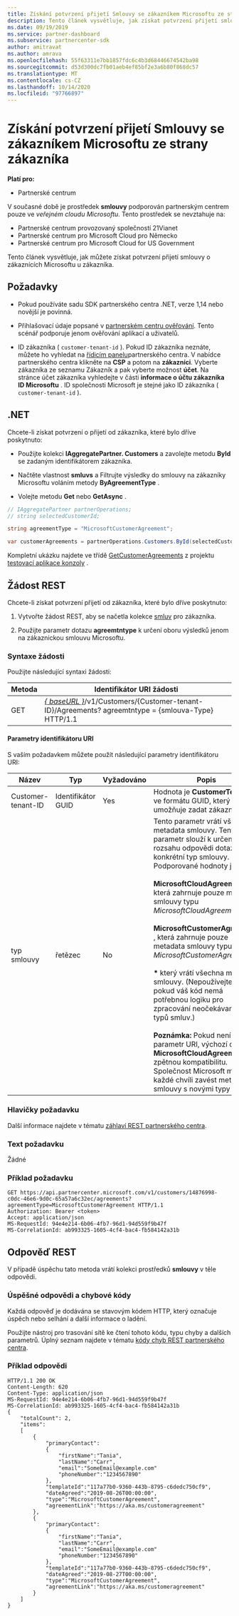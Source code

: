 ```yaml
---
title: Získání potvrzení přijetí Smlouvy se zákazníkem Microsoftu ze strany zákazníka
description: Tento článek vysvětluje, jak získat potvrzení přijetí smlouvy o zákaznících Microsoftu pro zákazníky.
ms.date: 09/19/2019
ms.service: partner-dashboard
ms.subservice: partnercenter-sdk
author: amitravat
ms.author: amrava
ms.openlocfilehash: 55f63311e7bb1857fdc6c4b3d68446674542ba98
ms.sourcegitcommit: d53d300dc7fb01aeb4ef85bf2e3a6b80f868dc57
ms.translationtype: MT
ms.contentlocale: cs-CZ
ms.lasthandoff: 10/14/2020
ms.locfileid: "97766897"
---
```

# <a name="get-confirmation-of-customer-acceptance-of-microsoft-customer-agreement"></a>Získání potvrzení přijetí Smlouvy se zákazníkem Microsoftu ze strany zákazníka

**Platí pro:**

- Partnerské centrum

V současné době je prostředek **smlouvy** podporován partnerským centrem pouze ve *veřejném cloudu Microsoftu*. Tento prostředek se nevztahuje na:

- Partnerské centrum provozovaný společností 21Vianet
- Partnerské centrum pro Microsoft Cloud pro Německo
- Partnerské centrum pro Microsoft Cloud for US Government

Tento článek vysvětluje, jak můžete získat potvrzení přijetí smlouvy o zákaznících Microsoftu u zákazníka.

## <a name="prerequisites"></a>Požadavky

- Pokud používáte sadu SDK partnerského centra .NET, verze 1,14 nebo novější je povinná.

- Přihlašovací údaje popsané v [partnerském centru ověřování](./partner-center-authentication.md). Tento scénář podporuje jenom ověřování aplikací a uživatelů.

- ID zákazníka ( `customer-tenant-id` ). Pokud ID zákazníka neznáte, můžete ho vyhledat na [řídicím panelu](https://partner.microsoft.com/dashboard)partnerského centra. V nabídce partnerského centra klikněte na **CSP** a potom na **zákazníci**. Vyberte zákazníka ze seznamu Zákazník a pak vyberte možnost **účet**. Na stránce účet zákazníka vyhledejte v části **informace o účtu zákazníka** **ID Microsoftu** . ID společnosti Microsoft je stejné jako ID zákazníka ( `customer-tenant-id` ).

## <a name="net"></a>.NET

Chcete-li získat potvrzení o přijetí od zákazníka, které bylo dříve poskytnuto:

- Použijte kolekci **IAggregatePartner. Customers** a zavolejte metodu **ById** se zadaným identifikátorem zákazníka.

- Načtěte vlastnost **smluvs** a Filtrujte výsledky do smlouvy na zákazníky Microsoftu voláním metody **ByAgreementType** .

- Volejte metodu **Get** nebo **GetAsync** .

```csharp
// IAggregatePartner partnerOperations;
// string selectedCustomerId;

string agreementType = "MicrosoftCustomerAgreement";

var customerAgreements = partnerOperations.Customers.ById(selectedCustomerId).Agreements.ByAgreementType(agreementType).Get();
```

Kompletní ukázku najdete ve třídě [GetCustomerAgreements](https://github.com/PartnerCenterSamples/Partner-Center-SDK-Samples/blob/master/Source/Partner%20Center%20SDK%20Samples/Agreements/GetCustomerAgreements.cs) z projektu [testovací aplikace konzoly](https://github.com/PartnerCenterSamples/Partner-Center-SDK-Samples) .

## <a name="rest-request"></a>Žádost REST

Chcete-li získat potvrzení přijetí od zákazníka, které bylo dříve poskytnuto:

1. Vytvořte žádost REST, aby se načetla kolekce [smluv](./agreement-resources.md) pro zákazníka.

2. Použijte parametr dotazu **agreemtntype** k určení oboru výsledků jenom na zákaznickou smlouvu Microsoftu.

### <a name="request-syntax"></a>Syntaxe žádosti

Použijte následující syntaxi žádosti:

| Metoda | Identifikátor URI žádosti                                                                                      |
|--------|--------------------------------------------------------------------------------------------------|
| GET    | [*\{ baseURL \}*](partner-center-rest-urls.md)/v1/Customers/{Customer-tenant-ID}/Agreements? agreemtntype = {smlouva-Type} HTTP/1.1 |

#### <a name="uri-parameters"></a>Parametry identifikátoru URI

S vaším požadavkem můžete použít následující parametry identifikátoru URI:

| Název             | Typ | Vyžadováno | Popis                                                                               |
|------------------|------|----------|-------------------------------------------------------------------------------------------|
| Customer-tenant-ID | Identifikátor GUID | Yes | Hodnota je **CustomerTenantId** ve formátu GUID, který umožňuje zadat zákazníka. |
| typ smlouvy | řetězec | No | Tento parametr vrátí všechna metadata smlouvy. Tento parametr slouží k určení rozsahu odpovědi dotazu na konkrétní typ smlouvy. Podporované hodnoty jsou: <br/><br/> **MicrosoftCloudAgreement** , která zahrnuje pouze metadata smlouvy typu *MicrosoftCloudAgreement*.<br/><br/> **MicrosoftCustomerAgreement** , která zahrnuje pouze metadata smlouvy typu *MicrosoftCustomerAgreement*.<br/><br/> **\*** který vrátí všechna metadata smlouvy. (Nepoužívejte **\*** , pokud váš kód nemá potřebnou logiku pro zpracování neočekávaných typů smluv.)<br/><br/> **Poznámka:** Pokud není zadán parametr URI, výchozí dotaz se **MicrosoftCloudAgreement** na zpětnou kompatibilitu. Společnost Microsoft může v každé chvíli zavést metadata smlouvy s novými typy smluv.  |

### <a name="request-headers"></a>Hlavičky požadavku

Další informace najdete v tématu [záhlaví REST partnerského centra](headers.md).

### <a name="request-body"></a>Text požadavku

Žádné

### <a name="request-example"></a>Příklad požadavku

```http
GET https://api.partnercenter.microsoft.com/v1/customers/14876998-c0dc-46e6-9d0c-65a57a6c32ec/agreements?agreementType=MicrosoftCustomerAgreement HTTP/1.1
Authorization: Bearer <token>
Accept: application/json
MS-RequestId: 94e4e214-6b06-4fb7-96d1-94d559f9b47f
MS-CorrelationId: ab993325-1605-4cf4-bac4-fb584142a31b
```

## <a name="rest-response"></a>Odpověď REST

V případě úspěchu tato metoda vrátí kolekci prostředků **smlouvy** v těle odpovědi.

### <a name="response-success-and-error-codes"></a>Úspěšné odpovědi a chybové kódy

Každá odpověď je dodávána se stavovým kódem HTTP, který označuje úspěch nebo selhání a další informace o ladění.

Použijte nástroj pro trasování sítě ke čtení tohoto kódu, typu chyby a dalších parametrů. Úplný seznam najdete v tématu [kódy chyb REST partnerského centra](error-codes.md).

### <a name="response-example"></a>Příklad odpovědi

```http
HTTP/1.1 200 OK
Content-Length: 620
Content-Type: application/json
MS-RequestId: 94e4e214-6b06-4fb7-96d1-94d559f9b47f
MS-CorrelationId: ab993325-1605-4cf4-bac4-fb584142a31b
{
    "totalCount": 2,
    "items":
    [
        {
            "primaryContact":
            {
                "firstName":"Tania",
                "lastName":"Carr",
                "email":"SomeEmail@example.com"
                "phoneNumber":"1234567890"
            },
            "templateId":"117a77b0-9360-443b-8795-c6dedc750cf9",
            "dateAgreed":"2019-08-26T00:00:00",
            "type":"MicrosoftCustomerAgreement",
            "agreementLink":"https://aka.ms/customeragreement"
        },
        {
            "primaryContact":
            {
                "firstName":"Tania",
                "lastName":"Carr",
                "email":"SomeEmail@example.com"
                "phoneNumber:"1234567890"
            },
            "templateId":"117a77b0-9360-443b-8795-c6dedc750cf9",
            "dateAgreed":"2019-08-27T00:00:00",
            "type":"MicrosoftCustomerAgreement",
            "agreementLink":"https://aka.ms/customeragreement"
        }
    ]
}
```
